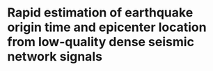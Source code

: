 # Rapid estimation of earthquake origin time and epicenter location from low-quality dense seismic network signals
